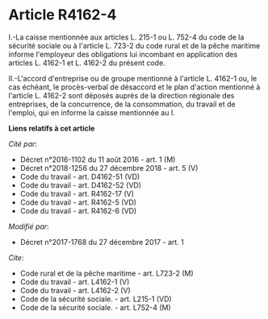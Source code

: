 # Article R4162-4

I.-La caisse mentionnée aux articles L. 215-1 ou L. 752-4 du code de la sécurité sociale ou à l'article L. 723-2 du code
rural et de la pêche maritime informe l'employeur des obligations lui incombant en application des articles L. 4162-1 et L.
4162-2 du présent code. 

II.-L'accord d'entreprise ou de groupe mentionné à l'article L. 4162-1 ou, le cas échéant, le procès-verbal de désaccord et
le plan d'action mentionné à l'article L. 4162-2 sont déposés auprès de la direction régionale des entreprises, de la
concurrence, de la consommation, du travail et de l'emploi, qui en informe la caisse mentionnée au I.

**Liens relatifs à cet article**

_Cité par_:

  - Décret n°2016-1102 du 11 août 2016 - art. 1 (M)
  - Décret n°2018-1256 du 27 décembre 2018 - art. 5 (V)
  - Code du travail - art. D4162-51 (VD)
  - Code du travail - art. D4162-52 (VD)
  - Code du travail - art. R4162-17 (V)
  - Code du travail - art. R4162-5 (VD)
  - Code du travail - art. R4162-6 (VD)

_Modifié par_:

  - Décret n°2017-1768 du 27 décembre 2017 - art. 1

_Cite_:

  - Code rural et de la pêche maritime - art. L723-2 (M)
  - Code du travail - art. L4162-1 (V)
  - Code du travail - art. L4162-2 (V)
  - Code de la sécurité sociale. - art. L215-1 (VD)
  - Code de la sécurité sociale. - art. L752-4 (M)

